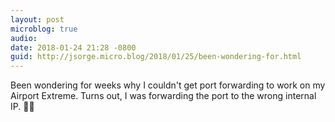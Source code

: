 ```yaml
---
layout: post
microblog: true
audio: 
date: 2018-01-24 21:28 -0800
guid: http://jsorge.micro.blog/2018/01/25/been-wondering-for.html
---
```

Been wondering for weeks why I couldn't get port forwarding to work on my Airport Extreme. Turns out, I was forwarding the port to the wrong internal IP. 🤦‍♂️
